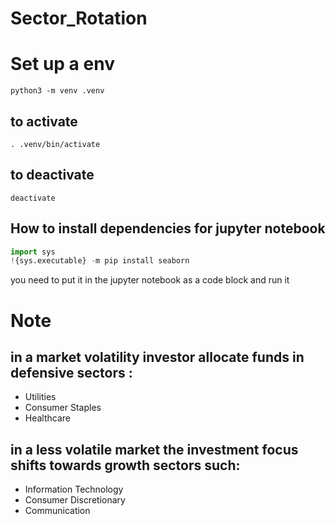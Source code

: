 # Sector_Rotation

# Set up a env 
```
python3 -m venv .venv
```
## to activate
```
. .venv/bin/activate
```

## to deactivate
```
deactivate
```

## How to install dependencies for jupyter notebook
```python
import sys
!{sys.executable} -m pip install seaborn
```
you need to put it in the jupyter notebook as a code block and run it

# Note
## in a market volatility investor allocate funds in defensive sectors :
- Utilities
- Consumer Staples
- Healthcare

## in a less volatile market the investment focus shifts towards growth sectors such:
- Information Technology
- Consumer Discretionary
- Communication